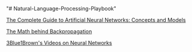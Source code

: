 "# Natural-Language-Processing-Playbook"

[The Complete Guide to Artificial Neural Networks: Concepts and Models](https://missinglink.ai/guides/neural-network-concepts/complete-guide-artificial-neural-networks/)

[The Math behind Backpropagation](https://codesachin.wordpress.com/2015/12/06/backpropagation-for-dummies/)

[3Blue1Brown's Videos on Neural Networks](https://www.youtube.com/watch?v=aircAruvnKk&list=PLZHQObOWTQDNU6R1_67000Dx_ZCJB-3pi)
